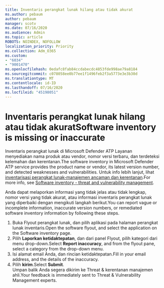 ```yaml
---
title: Inventaris perangkat lunak hilang atau tidak akurat
ms.author: pebaum
author: pebaum
manager: scotv
ms.date: 07/16/2020
ms.audience: Admin
ms.topic: article
ROBOTS: NOINDEX, NOFOLLOW
localization_priority: Priority
ms.collection: Adm_O365
ms.custom:
- "6034"
- "9001470"
ms.openlocfilehash: 0edafc8fab84ccdabecdc4853fde998ae79a8184
ms.sourcegitcommit: c078058ee0b77ee1f1496feb2f3a5773e3e3b30d
ms.translationtype: MT
ms.contentlocale: id-ID
ms.lasthandoff: 07/16/2020
ms.locfileid: "45198051"
---
```

# <a name="software-inventory-is-missing-or-inaccurate"></a><span data-ttu-id="614ae-102">Inventaris perangkat lunak hilang atau tidak akurat</span><span class="sxs-lookup"><span data-stu-id="614ae-102">Software inventory is missing or inaccurate</span></span>

<span data-ttu-id="614ae-103">Inventaris perangkat lunak di Microsoft Defender ATP Layanan menyediakan nama produk atau vendor, nomor versi terbaru, dan terdeteksi kelemahan dan kerentanan.</span><span class="sxs-lookup"><span data-stu-id="614ae-103">The software inventory in Microsoft Defender ATP service provides the product name or vendor, its latest version number, and detected weaknesses and vulnerabilities.</span></span> <span data-ttu-id="614ae-104">Untuk info lebih lanjut, lihat [inventarisasi perangkat lunak-manajemen ancaman dan kerentanan](https://docs.microsoft.com/windows/security/threat-protection/microsoft-defender-atp/tvm-software-inventory).</span><span class="sxs-lookup"><span data-stu-id="614ae-104">For more info, see [Software inventory - threat and vulnerability management](https://docs.microsoft.com/windows/security/threat-protection/microsoft-defender-atp/tvm-software-inventory).</span></span>

<span data-ttu-id="614ae-105">Anda dapat melaporkan informasi yang tidak jelas atau tidak lengkap, nomor versi yang tidak akurat, atau informasi inventaris perangkat lunak yang diperbaiki dengan mengikuti langkah berikut.</span><span class="sxs-lookup"><span data-stu-id="614ae-105">You can report vague or incomplete information, inaccurate version numbers, or remediated software inventory information by following these steps.</span></span>  

1. <span data-ttu-id="614ae-106">Buka Flyout perangkat lunak, dan pilih aplikasi pada halaman perangkat lunak inventaris.</span><span class="sxs-lookup"><span data-stu-id="614ae-106">Open the software flyout, and select the application on the Software inventory page.</span></span>
2. <span data-ttu-id="614ae-107">Pilih **Laporkan ketidaktepatan**, dan dari panel Flyout, pilih kategori dari menu drop-down.</span><span class="sxs-lookup"><span data-stu-id="614ae-107">Select **Report inaccuracy**, and from the flyout pane, select a category from the drop-down menu.</span></span>
3. <span data-ttu-id="614ae-108">Isi alamat email Anda, dan rincian ketidaktepatan.</span><span class="sxs-lookup"><span data-stu-id="614ae-108">Fill in your email address, and the details of the inaccuracy.</span></span>
4. <span data-ttu-id="614ae-109">Pilih **kirim**.</span><span class="sxs-lookup"><span data-stu-id="614ae-109">Select **Submit**.</span></span></br>
    <span data-ttu-id="614ae-110">Umpan balik Anda segera dikirim ke Threat & kerentanan manajemen ahli.</span><span class="sxs-lookup"><span data-stu-id="614ae-110">Your feedback is immediately sent to Threat & Vulnerability Management experts.</span></span>